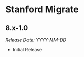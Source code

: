 # Stanford Migrate

8.x-1.0
--------------------------------------------------------------------------------  
_Release Date: YYYY-MM-DD_

- Initial Release
